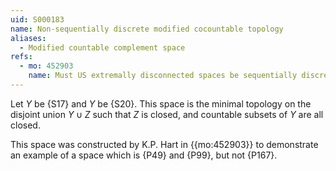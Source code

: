 ```yaml
---
uid: S000183
name: Non-sequentially discrete modified cocountable topology
aliases:
  - Modified countable complement space
refs:
  - mo: 452903
    name: Must US extremally disconnected spaces be sequentially discrete?
---
```


Let $Y$ be {S17} and $Y$ be {S20}. This space is the minimal topology on
the disjoint union $Y\cup Z$ such that $Z$ is closed, and countable
subsets of $Y$ are all closed.

This space was constructed by K.P. Hart in {{mo:452903}} to demonstrate an
example of a space which is {P49} and {P99}, but not {P167}.
